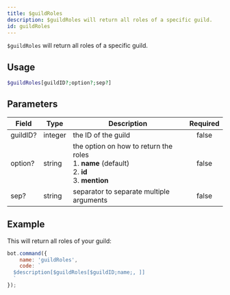 ```yaml
---
title: $guildRoles
description: $guildRoles will return all roles of a specific guild.
id: guildRoles
---
```


`$guildRoles` will return all roles of a specific guild.

## Usage

```php
$guildRoles[guildID?;option?;sep?]
```

## Parameters

| Field    | Type    | Description                                                                                               | Required |
|----------|---------|-----------------------------------------------------------------------------------------------------------|:--------:|
| guildID? | integer | the ID of the guild                                                                                       |  false   |
| option?  | string  | the option on how to return the roles <br /> 1. **name** (default) <br /> 2. **id** <br /> 3. **mention** |  false   |
| sep?     | string  | separator to separate multiple arguments                                                                  |  false   |

## Example

This will return all roles of your guild:

```javascript
bot.command({
    name: 'guildRoles',
    code: `
  $description[$guildRoles[$guildID;name;, ]]
  `
});
```
